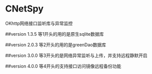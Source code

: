 # CNetSpy
OKhttp网络接口监听库与异常监控

##version 1.3.5 等1开头的用的是原生sqlite数据库

##version 2.0.3 等2开头的用的是greenDao数据库

##version 3.0.0 等3开头的是网络异常监听与上传，并支持远程静默开启

##version 4.0.0 等4开头的支持接口访问镜像远程备份功能
